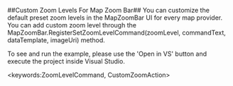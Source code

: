##Custom Zoom Levels For Map Zoom Bar##
You can customize the default preset zoom levels in the MapZoomBar UI for every map provider. You can add custom zoom level through the MapZoomBar.RegisterSetZoomLevelCommand(zoomLevel, commandText, dataTemplate, imageUri) method.

To see and run the example, please use the 'Open in VS' button and execute the project inside Visual Studio.

<keywords:ZoomLevelCommand, CustomZoomAction>
